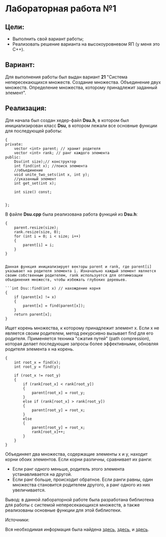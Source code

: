 # Лабораторная работа №1

## Цели:

* Выполнить свой вариант работы; 
* Реализовать решение варианта на высокоуровневом ЯП (у меня это C++).

## Вариант: 
Для выполнения работы был выдан вариант **21** "Система непересекающихся множеств. Создание множества. Объединение двух множеств. Определение множества, которому принадлежит заданный элемент".

## Реализация:

Для начала был создан хедер-файл **Dsu.h**, в котором был инициализирован класс **Dsu**, в котором лежали все основные функции для последующей работы:

```class Dsu
{
private:
    vector <int> parent; // хранит родителя
    vector <int> rank; // ранг каждого элемента
public:
    Dsu(int size);// конструктор
    int find(int x); //поиск элемента
    //объединение
    void unite_two_sets(int x, int y);
    //указанный элемент
    int get_set(int x);

    int size() const;


};
```

В файле **Dsu.cpp** была реализована работа функций из **Dsu.h**:

```Dsu::Dsu(int size)
{
    parent.resize(size);
    rank.resize(size, 0);
    for (int i = 0; i < size; i++)
    {
        parent[i] = i;
    }
}


Данная функция инициализирует векторы parent и rank, где parent[i] указывает на родителя элемента i. Изначально каждый элемент является своим собственным родителем, rank используется для оптимизации объединения множеств, чтобы избежать глубоких деревьев.

```int Dsu::find(int x) // нахождение корня
{
    if (parent[x] != x)
    {
        parent[x] = find(parent[x]);
    }
    return parent[x];
}
``` 

Ищет корень множества, к которому принадлежит элемент x. Если x не является своим родителем, метод рекурсивно вызывает find для его родителя. Применяется техника "сжатия путей" (path compression), которая делает последующие запросы более эффективными, обновляя родителя элемента x на корень.

```void Dsu::unite_two_sets(int x, int y)
{
    int root_x = find(x);
    int root_y = find(y);

    if (root_x != root_y)
    {
        if (rank[root_x] < rank[root_y])
        {
            parent[root_x] = root_y;
        }
        else if (rank[root_x] > rank[root_y])
        {
            parent[root_y] = root_x;
        }
        else
        {
            parent[root_y] = root_x;
            rank[root_x]++;
        }
    }
}
```

Объединяет два множества, содержащие элементы x и y, находит корни обоих элементов.
Если корни различны, сравнивает их ранги:
* Если ранг одного меньше, родитель этого элемента устанавливается на другой.
* Если ранг больше, происходит обратное.
Если ранги равны, один множества становится родителем другого, а ранг одного из них увеличивается.

Вывод: в данной лабораторной работе была разработана библиотека для работы с системой непересекающихся множеств, а также реализованы основные функции для этой библиотеки.

Источники:

Вся необходимая информация была найдена [здесь](https://ru.algorithmica.org/cs/set-structures/dsu/), [здесь](https://brestprog.by/topics/dsu/), и [здесь](https://www.google.com/).

